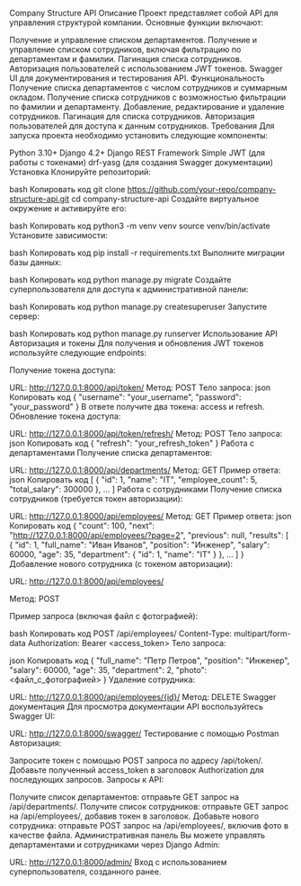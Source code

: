 Company Structure API
Описание
Проект представляет собой API для управления структурой компании. Основные функции включают:

Получение и управление списком департаментов.
Получение и управление списком сотрудников, включая фильтрацию по департаментам и фамилии.
Пагинация списка сотрудников.
Авторизация пользователей с использованием JWT токенов.
Swagger UI для документирования и тестирования API.
Функциональность
Получение списка департаментов с числом сотрудников и суммарным окладом.
Получение списка сотрудников с возможностью фильтрации по фамилии и департаменту.
Добавление, редактирование и удаление сотрудников.
Пагинация для списка сотрудников.
Авторизация пользователей для доступа к данным сотрудников.
Требования
Для запуска проекта необходимо установить следующие компоненты:

Python 3.10+
Django 4.2+
Django REST Framework
Simple JWT (для работы с токенами)
drf-yasg (для создания Swagger документации)
Установка
Клонируйте репозиторий:

bash
Копировать код
git clone https://github.com/your-repo/company-structure-api.git
cd company-structure-api
Создайте виртуальное окружение и активируйте его:

bash
Копировать код
python3 -m venv venv
source venv/bin/activate
Установите зависимости:

bash
Копировать код
pip install -r requirements.txt
Выполните миграции базы данных:

bash
Копировать код
python manage.py migrate
Создайте суперпользователя для доступа к административной панели:

bash
Копировать код
python manage.py createsuperuser
Запустите сервер:

bash
Копировать код
python manage.py runserver
Использование API
Авторизация и токены
Для получения и обновления JWT токенов используйте следующие endpoints:

Получение токена доступа:

URL: http://127.0.0.1:8000/api/token/
Метод: POST
Тело запроса:
json
Копировать код
{
  "username": "your_username",
  "password": "your_password"
}
В ответе получите два токена: access и refresh.
Обновление токена доступа:

URL: http://127.0.0.1:8000/api/token/refresh/
Метод: POST
Тело запроса:
json
Копировать код
{
  "refresh": "your_refresh_token"
}
Работа с департаментами
Получение списка департаментов:

URL: http://127.0.0.1:8000/api/departments/
Метод: GET
Пример ответа:
json
Копировать код
[
  {
    "id": 1,
    "name": "IT",
    "employee_count": 5,
    "total_salary": 300000
  },
  ...
]
Работа с сотрудниками
Получение списка сотрудников (требуется токен авторизации):

URL: http://127.0.0.1:8000/api/employees/
Метод: GET
Пример ответа:
json
Копировать код
{
  "count": 100,
  "next": "http://127.0.0.1:8000/api/employees/?page=2",
  "previous": null,
  "results": [
    {
      "id": 1,
      "full_name": "Иван Иванов",
      "position": "Инженер",
      "salary": 60000,
      "age": 35,
      "department": {
        "id": 1,
        "name": "IT"
      }
    },
    ...
  ]
}
Добавление нового сотрудника (с токеном авторизации):

URL: http://127.0.0.1:8000/api/employees/

Метод: POST

Пример запроса (включая файл с фотографией):

bash
Копировать код
POST /api/employees/
Content-Type: multipart/form-data
Authorization: Bearer <access_token>
Тело запроса:

json
Копировать код
{
  "full_name": "Петр Петров",
  "position": "Инженер",
  "salary": 60000,
  "age": 35,
  "department": 2,
  "photo": <файл_с_фотографией>
}
Удаление сотрудника:

URL: http://127.0.0.1:8000/api/employees/{id}/
Метод: DELETE
Swagger документация
Для просмотра документации API воспользуйтесь Swagger UI:

URL: http://127.0.0.1:8000/swagger/
Тестирование с помощью Postman
Авторизация:

Запросите токен с помощью POST запроса по адресу /api/token/.
Добавьте полученный access_token в заголовок Authorization для последующих запросов.
Запросы к API:

Получите список департаментов: отправьте GET запрос на /api/departments/.
Получите список сотрудников: отправьте GET запрос на /api/employees/, добавив токен в заголовок.
Добавьте нового сотрудника: отправьте POST запрос на /api/employees/, включив фото в качестве файла.
Административная панель
Вы можете управлять департаментами и сотрудниками через Django Admin:

URL: http://127.0.0.1:8000/admin/
Вход с использованием суперпользователя, созданного ранее.
